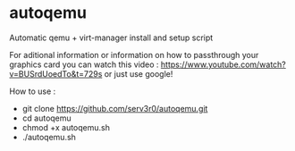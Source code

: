 # autoqemu
Automatic qemu + virt-manager install and setup script 

For aditional information or information on how to passthrough your graphics card you can watch this video : https://www.youtube.com/watch?v=BUSrdUoedTo&t=729s or just use google!

How to use :
- git clone https://github.com/serv3r0/autoqemu.git
- cd autoqemu
- chmod +x autoqemu.sh
- ./autoqemu.sh
